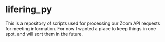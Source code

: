 # lifering_py

This is a repository of scripts used for processing our Zoom API requests for meeting information.  For now I wanted a place to keep things in one spot, and will sort them in the future.
